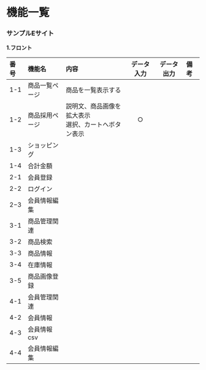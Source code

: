 # 機能一覧
### サンプルEサイト
**1.フロント**

|番号|機能名|内容|データ入力|データ出力|備考|
|:---|:---|:---|:---:|:----:|:---|
|1-1|商品一覧ページ|商品を一覧表示する||||
|1-2|商品採用ページ|説明文、商品画像を拡大表示<br>選択、カートへボタン表示|○|||
|1-3|ショッピング|||||
|1-4|合計金額|||||
|2-1|会員登録|||||
|2-2|ログイン|||||
|2−3|会員情報編集|||||
|3-1|商品管理関連|||||
|3-2|商品検索|||||
|3-3|商品情報|||||
|3-4|在庫情報|||||
|3-5|商品画像登録|||||
|4-1|会員管理関連|||||
|4-2|会員情報|||||
|4-3|会員情報csv|||||
|4-4|会員情報編集|||||
